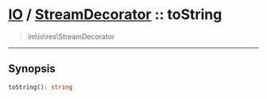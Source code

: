 # [IO](IO.md) / [StreamDecorator](IO-StreamDecorator.md) :: toString
 > im\io\res\StreamDecorator
____

## Synopsis
```php
toString(): string
```
